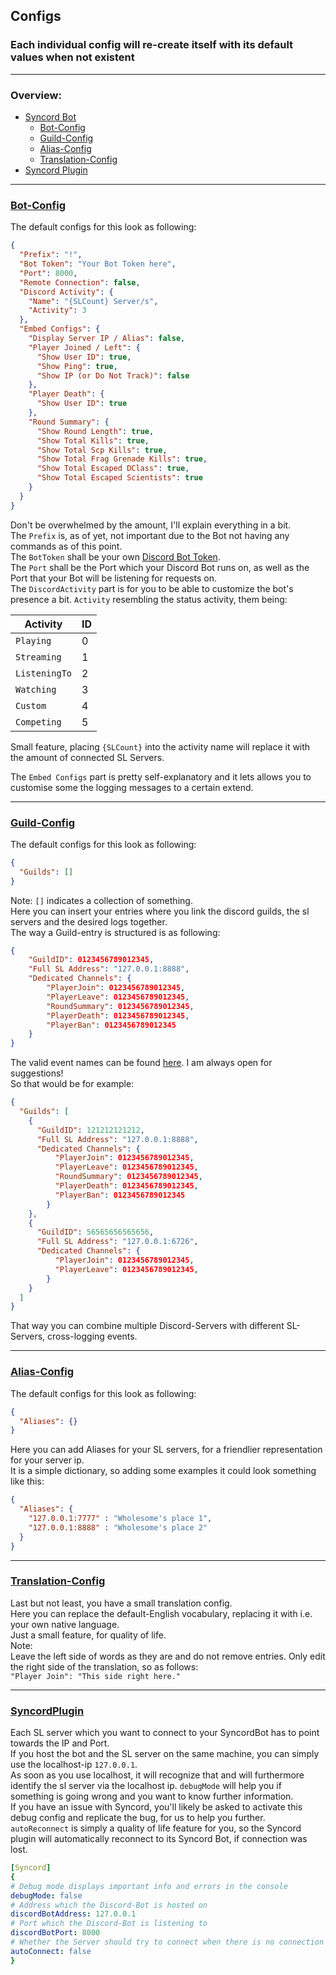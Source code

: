 ## Configs

### **Each individual config will re-create itself with its default values when not existent**  

---
### Overview:

- [Syncord Bot](Configs.md#)
  - [Bot-Config](Configs.md#Bot-Config)
  - [Guild-Config](Configs.md#Guild-Config)
  - [Alias-Config](Configs.md#Alias-Config)
  - [Translation-Config](Configs.md#Translation-Config)
- [Syncord Plugin](Configs.md#SyncordPlugin)

---

### [Bot-Config](#Bot-Config)

The default configs for this look as following:  

```json
{
  "Prefix": "!",
  "Bot Token": "Your Bot Token here",
  "Port": 8000,
  "Remote Connection": false,
  "Discord Activity": {
    "Name": "{SLCount} Server/s",
    "Activity": 3
  },
  "Embed Configs": {
    "Display Server IP / Alias": false,
    "Player Joined / Left": {
      "Show User ID": true,
      "Show Ping": true,
      "Show IP (or Do Not Track)": false
    },
    "Player Death": {
      "Show User ID": true
    },
    "Round Summary": {
      "Show Round Length": true,
      "Show Total Kills": true,
      "Show Total Scp Kills": true,
      "Show Total Frag Grenade Kills": true,
      "Show Total Escaped DClass": true,
      "Show Total Escaped Scientists": true
    }
  }
}
```

Don't be overwhelmed by the amount, I'll explain everything in a bit.  
The `Prefix` is, as of yet, not important due to the Bot not having any commands as of this point.  
The `BotToken` shall be your own [Discord Bot Token](https://discord.com/developers/).  
The `Port` shall be the Port which your Discord Bot runs on, as well as the Port that your Bot will be listening for requests on.  
The `DiscordActivity` part is for you to be able to customize the bot's presence a bit. `Activity` resembling the status activity, them being:  

Activity  |  ID
------------ | ------------ 
`Playing` | 0 
`Streaming` | 1 
`ListeningTo` | 2 
`Watching` | 3 
`Custom` | 4 
`Competing` | 5 

Small feature, placing `{SLCount}` into the activity name will replace it with the amount of connected SL Servers.  


The `Embed Configs` part is pretty self-explanatory and it lets allows you to customise some the logging messages to a certain extend.  

---

### [Guild-Config](#Guild-Config)

The default configs for this look as following:  

```json
{
  "Guilds": []
}
```

Note: `[]` indicates a collection of something.  
Here you can insert your entries where you link the discord guilds, the sl servers and the desired logs together.  
The way a Guild-entry is structured is as following:  

```json
{
    "GuildID": 0123456789012345,
    "Full SL Address": "127.0.0.1:8888",
    "Dedicated Channels": {
        "PlayerJoin": 0123456789012345,
        "PlayerLeave": 0123456789012345,
        "RoundSummary": 0123456789012345,
        "PlayerDeath": 0123456789012345,
        "PlayerBan": 0123456789012345
    }
}
```

The valid event names can be found [here](EventNames.md). I am always open for suggestions!  
So that would be for example:  

```json
{
  "Guilds": [
    {
      "GuildID": 121212121212,
      "Full SL Address": "127.0.0.1:8888",
      "Dedicated Channels": {
          "PlayerJoin": 0123456789012345,
          "PlayerLeave": 0123456789012345,
          "RoundSummary": 0123456789012345,
          "PlayerDeath": 0123456789012345,
          "PlayerBan": 0123456789012345
        }
    },
    {
      "GuildID": 56565656565656,
      "Full SL Address": "127.0.0.1:6726",
      "Dedicated Channels": {
          "PlayerJoin": 0123456789012345,
          "PlayerLeave": 0123456789012345,
        }
    }
  ]
}
```

That way you can combine multiple Discord-Servers with different SL-Servers, cross-logging events.  

---

### [Alias-Config](#Alias-Config)

The default configs for this look as following:  

```json
{
  "Aliases": {}
}
```

Here you can add Aliases for your SL servers, for a friendlier representation for your server ip.  
It is a simple dictionary, so adding some examples it could look something like this:  

```json
{
  "Aliases": {
    "127.0.0.1:7777" : "Wholesome's place 1",
    "127.0.0.1:8888" : "Wholesome's place 2"
  }
}
```

---

### [Translation-Config](#Translation-Config)

Last but not least, you have a small translation config.  
Here you can replace the default-English vocabulary, replacing it with i.e. your own native language.  
Just a small feature, for quality of life.  
Note:  
Leave the left side of words as they are and do not remove entries. Only edit the right side of the translation, so as follows:  
`"Player Join": "This side right here."`

---

### [SyncordPlugin](#SyncordPlugin)

Each SL server which you want to connect to your SyncordBot has to point towards the IP and Port.  
If you host the bot and the SL server on the same machine, you can simply use the localhost-ip `127.0.0.1`.  
As soon as you use localhost, it will recognize that and will furthermore identify the sl server via the localhost ip.
`debugMode` will help you if something is going wrong and you want to know further information.  
If you have an issue with Syncord, you'll likely be asked to activate this debug config and replicate the bug, for us to help you further.  
`autoReconnect` is simply a quality of life feature for you, so the Syncord plugin will automatically reconnect to its Syncord Bot, if connection was lost.  

```yaml
[Syncord]
{
# Debug mode displays important info and errors in the console
debugMode: false
# Address which the Discord-Bot is hosted on
discordBotAddress: 127.0.0.1
# Port which the Discord-Bot is listening to
discordBotPort: 8000
# Whether the Server should try to connect when there is no connection
autoConnect: false
}
```

